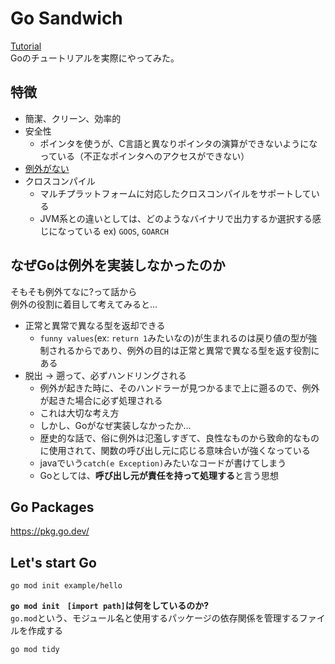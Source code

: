 # Go Sandwich
[Tutorial](https://go.dev/doc/tutorial/getting-started)  
Goのチュートリアルを実際にやってみた。  

## 特徴
- 簡潔、クリーン、効率的
- 安全性
  - ポインタを使うが、C言語と異なりポインタの演算ができないようになっている（不正なポインタへのアクセスができない）
- [例外がない](#なぜGoは例外を実装しなかったのか)
- クロスコンパイル
  - マルチプラットフォームに対応したクロスコンパイルをサポートしている
  - JVM系との違いとしては、どのようなバイナリで出力するか選択する感じになっている  ex) `GOOS`, `GOARCH`

## なぜGoは例外を実装しなかったのか
そもそも例外てなに?って話から  
例外の役割に着目して考えてみると...  
- 正常と異常で異なる型を返却できる
  - `funny values`(ex: `return 1`みたいなの)が生まれるのは戻り値の型が強制されるからであり、例外の目的は正常と異常で異なる型を返す役割にある  
- 脱出 -> 遡って、必ずハンドリングされる
  - 例外が起きた時に、そのハンドラーが見つかるまで上に遡るので、例外が起きた場合に必ず処理される
  - これは大切な考え方
  - しかし、Goがなぜ実装しなかったか...
  - 歴史的な話で、俗に例外は氾濫しすぎて、良性なものから致命的なものに使用されて、関数の呼び出し元に応じる意味合いが強くなっている
  - javaでいう`catch(e Exception)`みたいなコードが書けてしまう
  - Goとしては、**呼び出し元が責任を持って処理する**と言う思想


## Go Packages
https://pkg.go.dev/

## Let's start Go 
```shell
go mod init example/hello
```

**`go mod init　[import path]`は何をしているのか?**  
`go.mod`という、モジュール名と使用するパッケージの依存関係を管理するファイルを作成する  

```shell
go mod tidy
```

